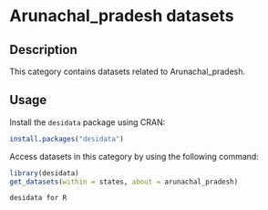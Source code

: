 
# Arunachal_pradesh datasets
## Description
This category contains datasets related to Arunachal_pradesh.
## Usage
Install the `desidata` package using CRAN:
```r
install.packages("desidata")
```
Access datasets in this category by using the following command:
```r
library(desidata)
get_datasets(within = states, about = arunachal_pradesh)
```
`desidata for R`
